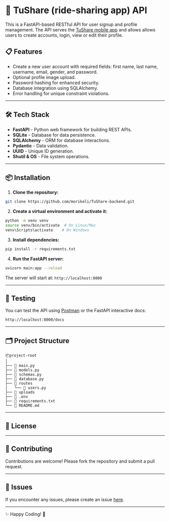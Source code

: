 # 🚀 TuShare (ride-sharing app) API

This is a FastAPI-based RESTful API for user signup and profile management. The API serves the [TuShare mobile app](https://github.com/morikeli/TuShare) and allows allows users to create accounts, login, view or edit their profile. 

## 📋 Features

- Create a new user account with required fields: first name, last name, username, email, gender, and password.
- Optional profile image upload.
- Password hashing for enhanced security.
- Database integration using SQLAlchemy.
- Error handling for unique constraint violations.

---

## 🛠️ Tech Stack

- **FastAPI** - Python web framework for building REST APIs.
- **SQLite** - Database for data persistence.
- **SQLAlchemy** - ORM for database interactions.
- **Pydantic** - Data validation.
- **UUID** - Unique ID generation.
- **Shutil & OS** - File system operations.

---

## 📦 Installation

1. **Clone the repository:**

```bash
git clone https://github.com/morikeli/TuShare-backend.git
```

2. **Create a virtual environment and activate it:**

```bash
python -m venv venv
source venv/bin/activate  # On Linux/Mac
venv\Scripts\activate    # On Windows
```

3. **Install dependencies:**

```bash
pip install -r requirements.txt
```

4. **Run the FastAPI server:**

```bash
uvicorn main:app --reload
```

The server will start at: `http://localhost:8000`

---

## 🧪 Testing

You can test the API using [Postman](https://www.postman.com/) or the FastAPI interactive docs:

```
http://localhost:8000/docs
```

---

## 🗂️ Project Structure

```
📦project-root
│
├── 📄 main.py
├── 📄 models.py
├── 📄 schemas.py
├── 📄 database.py
├── 📄 routes
│   └── 📄 users.py
├── 📂 uploads
├── 📄 .env
├── 📄 requirements.txt
└── 📄 README.md
```

---

## 📌 License

---

## 🤝 Contributing

Contributions are welcome! Please fork the repository and submit a pull request.

---

## 🐛 Issues

If you encounter any issues, please create an issue [here](https://github.com/yourusername/yourrepository/issues).

---

✨ Happy Coding! 🚀

